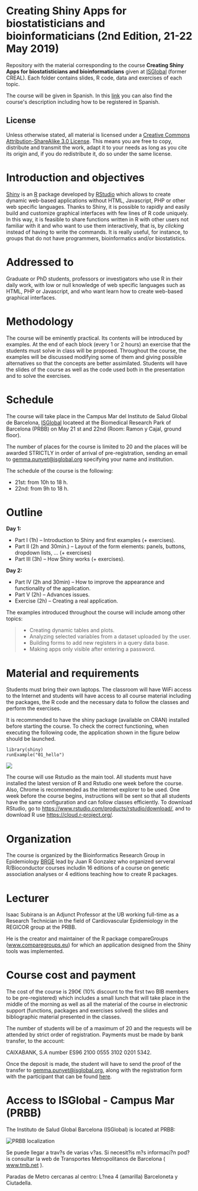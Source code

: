 # Creating Shiny Apps for biostatisticians and bioinformaticians (2nd Edition, 21-22 May 2019)

Repository with the material corresponding to the course __Creating Shiny Apps for biostatisticians and bioinformaticians__ given at 
[ISGlobal](http://www.isglobal.org) (former CREAL). Each folder contains slides, R code, data and exercises of each topic.

The course will be given in Spanish. In this [link](https://github.com/isglobal-brge/TeachingMaterials/blob/master/Shiny/Sniny_segunda_edicion.pdf) you can also find the course's description including how to be registered in Spanish. 

## License
 
Unless otherwise stated, all material is licensed under a
[Creative Commons Attribution-ShareAlike 3.0 License](http://creativecommons.org/licenses/by-sa/3.0/).
This means you are free to copy, distribute and transmit the work,
adapt it to your needs as long as you cite its origin and, if you do
redistribute it, do so under the same license.

# Introduction and objectives

[Shiny](http://shiny.rstudio.com) is an [R](http://www.r-project.org/) package developed by [RStudio](http://www.rstudio.com/) which allows to create dynamic web-based applications without HTML, Javascript, PHP or other web specific languages. Thanks to Shiny, it is possible to rapidly and easily build and customize graphical interfaces with few lines of R code uniquely. In this way, it is feasible to share functions written in R with other users not familiar with it and who want to use them interactively, that is, by _clicking_ instead of having to write the
commands. It is really useful, for instance, to groups that do not have programmers, bioinformatics and/or biostatistics.


# Addressed to 
Graduate or PhD students, professors or investigators who use R in their daily work, with low or null knowledge of web specific languages such as HTML, PHP or Javascript, and who want learn how to create web-based graphical interfaces.

# Methodology
The course will be eminently practical. Its contents will be introduced by examples. At the end of each block (every 1 or 2 hours) an exercise that the students must solve in class will be proposed. Throughout the course, the examples will be discussed modifying some of them and
giving possible alternatives so that the concepts are better assimilated. Students will have the slides of the course as well as the code used both in the presentation and to solve the exercises. 

# Schedule
The course will take place in the Campus Mar del Instituto de Salud Global de Barcelona, [ISGlobal](www.isglobal.org) locateed at the Biomedical Research Park of Barcelona (PRBB) on May 21 st
and 22nd (Room: Ramon y Cajal, ground floor). 

The number of places for the course is limited to 20 and the places will be awarded STRICTLY in order of arrival of pre-registration, sending an email to gemma.punyet@isglobal.org specifying your name and institution.

The schedule of the course is the following:

- 21st: from 10h to 18 h.
- 22nd: from 9h to 18 h.

# Outline

**Day 1:**

- Part I (1h) – Introduction to Shiny and first examples (+ exercises).
- Part II (2h and 30min.) – Layout of the form elements: panels, buttons, dropdown lists, … (+ exercises)
- Part III (3h) – How Shiny works (+ exercises).

**Day 2:**

- Part IV (2h and 30min) – How to improve the appearance and functionality of the application.
- Part V (2h) – Advances issues.
- Exercise (2h) – Creating a real application.

The examples introduced throughout the course will include among other topics:

> *	Creating dynamic tables and plots.
> *	Analyzing selected variables from a dataset uploaded by the user.
> *	Building forms to add new registers in a query data base.
> *	Making apps only visible after entering a password.


# Material and requirements
Students must bring their own laptops. The classroom will have WiFi access to the Internet and students will have access to all course material including the packages, the R code and the necessary data to follow the classes and perform the exercises.

It is recommended to have the shiny package (available on CRAN) installed before starting the course. To check the correct functioning, when executing the following code, the application shown in the figure below should be launched.
```
library(shiny)
runExample("01_hello")
```

![](figures/shiny.png)

The course will use Rstudio as the main tool. All students must have installed the latest version of R and Rstudio one week before the course. Also, Chrome is recommended as the internet explorer to be used.
One week before the course begins, instructions will be sent so that all students have the same configuration and can follow classes efficiently.
To download RStudio, go to https://www.rstudio.com/products/rstudio/download/, and to
download R use https://cloud.r-project.org/.



# Organization
The course is organized by the Bioinformatics Research Group in Epidemiology [BRGE](http://brge.isglobal.org) lead by Juan R Gonzalez who organized serveral R/Bioconductor courses includin 16 editions of a course on genetic association analyses or 4 editions teaching how to create R packages. 

# Lecturer
Isaac Subirana is an Adjunct Professor at the UB working full-time as a Research Technician in the field of Cardiovascular Epidemiology in the REGICOR group at the PRBB.

He is the creator and maintainer of the R package compareGroups (www.comparegroups.eu) for which an application designed from the Shiny tools was implemented.


# Course cost and payment
The cost of the course is 290€ (10% discount to the first two BIB members to be pre-registered) which includes a small lunch that will take place in the middle of the morning as well as all the material of the course in electronic support (functions, packages and exercises solved) the slides and bibliographic material presented in the classes. 

The number of students will be of a maximum of 20 and the requests will be attended by strict order of registration. Payments must be made by bank transfer, to the account: 

CAIXABANK, S.A number ES96 2100 0555 3102 0201 5342. 

Once the deposit is made, the student will have to send the proof of the transfer to gemma.punyet@isglobal.org, along with the registration form with the participant that can be found [here](https://docs.google.com/forms/d/e/1FAIpQLSeUkYFlXuEKEAqR5S8p-3ilRlus2pQaKRt6xVcI_oYfV-Nl_A/viewform). 



# Access to ISGlobal - Campus Mar (PRBB)
The  Instituto de Salud Global Barcelona (ISGlobal) is located at PRBB:

 ![PRBB localization](figures/prbb_loc.png)


Se puede llegar a trav?s de varias v?as. Si necesit?is m?s informaci?n pod?is consultar la web de Transportes Metropolitanos de Barcelona ( www.tmb.net ).

Paradas de Metro cercanas al centro: L?nea 4 (amarilla) Barceloneta y Ciutadella.




